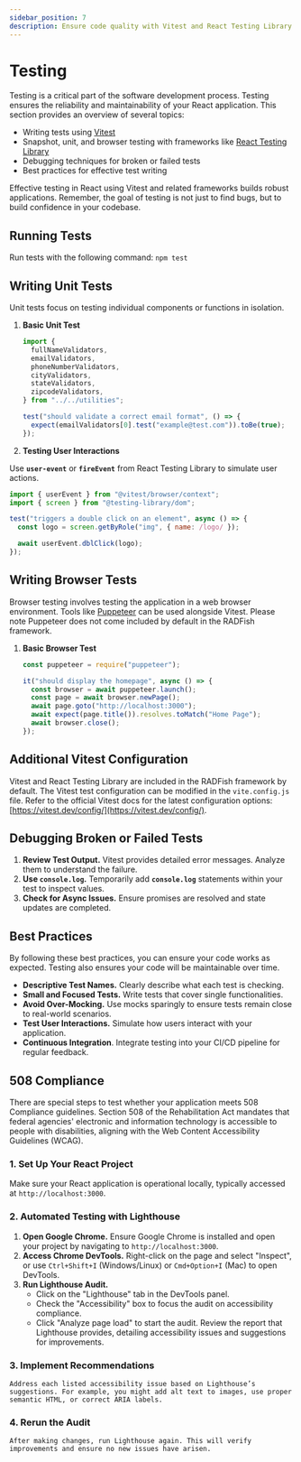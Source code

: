 ```yaml
---
sidebar_position: 7
description: Ensure code quality with Vitest and React Testing Library
---
```


# Testing

Testing is a critical part of the software development process. Testing ensures the reliability and maintainability of your React application. This section provides an overview of several topics:
- Writing tests using [Vitest](https://vitest.dev/api/)
- Snapshot, unit, and browser testing with frameworks like [React Testing Library](https://testing-library.com/docs/react-testing-library/intro/)
- Debugging techniques for broken or failed tests
- Best practices for effective test writing

Effective testing in React using Vitest and related frameworks builds robust applications.  Remember, the goal of testing is not just to find bugs, but to build confidence in your codebase.

## Running Tests

Run tests with the following command: `npm test`

## Writing Unit Tests

Unit tests focus on testing individual components or functions in isolation.

1. **Basic Unit Test**

   ```jsx
   import {
     fullNameValidators,
     emailValidators,
     phoneNumberValidators,
     cityValidators,
     stateValidators,
     zipcodeValidators,
   } from "../../utilities";

   test("should validate a correct email format", () => {
     expect(emailValidators[0].test("example@test.com")).toBe(true);
   });
   ```

2. **Testing User Interactions**

Use **`user-event`** or **`fireEvent`** from React Testing Library to simulate user actions.

   ```jsx
   import { userEvent } from "@vitest/browser/context";
   import { screen } from "@testing-library/dom";

   test("triggers a double click on an element", async () => {
     const logo = screen.getByRole("img", { name: /logo/ });

     await userEvent.dblClick(logo);
   });
   ```

## Writing Browser Tests

Browser testing involves testing the application in a web browser environment. Tools like [Puppeteer](https://pptr.dev/) can be used alongside Vitest. Please note Puppeteer does not come included by default in the RADFish framework.

1. **Basic Browser Test**

   ```jsx
   const puppeteer = require("puppeteer");

   it("should display the homepage", async () => {
     const browser = await puppeteer.launch();
     const page = await browser.newPage();
     await page.goto("http://localhost:3000");
     await expect(page.title()).resolves.toMatch("Home Page");
     await browser.close();
   });
   ```

## Additional Vitest Configuration

Vitest and React Testing Library are included in the RADFish framework by default. The Vitest test configuration can be modified in the `vite.config.js` file. Refer to the official Vitest docs for the latest configuration options: [https://vitest.dev/config/](https://vitest.dev/config/).

## Debugging Broken or Failed Tests

1. **Review Test Output.** Vitest provides detailed error messages. Analyze them to understand the failure.
2. **Use `console.log`.** Temporarily add **`console.log`** statements within your test to inspect values.
3. **Check for Async Issues.** Ensure promises are resolved and state updates are completed.

## Best Practices

By following these best practices, you can ensure your code works as expected. Testing also ensures your code will be maintainable over time.

- **Descriptive Test Names.** Clearly describe what each test is checking.
- **Small and Focused Tests.** Write tests that cover single functionalities.
- **Avoid Over-Mocking.** Use mocks sparingly to ensure tests remain close to real-world scenarios.
- **Test User Interactions.** Simulate how users interact with your application.
- **Continuous Integration**. Integrate testing into your CI/CD pipeline for regular feedback.

## 508 Compliance
There are special steps to test whether your application meets 508 Compliance guidelines. Section 508 of the Rehabilitation Act mandates that federal agencies' electronic and information technology is accessible to people with disabilities, aligning with the Web Content Accessibility Guidelines (WCAG).

### 1. Set Up Your React Project

  Make sure your React application is operational locally, typically accessed at `http://localhost:3000`.

### 2. Automated Testing with Lighthouse

  1. **Open Google Chrome.** Ensure Google Chrome is installed and open your project by navigating to `http://localhost:3000`.
  2. **Access Chrome DevTools.** Right-click on the page and select "Inspect", or use `Ctrl+Shift+I` (Windows/Linux) or `Cmd+Option+I` (Mac) to open DevTools.
  3. **Run Lighthouse Audit.**
     - Click on the "Lighthouse" tab in the DevTools panel.
     - Check the "Accessibility" box to focus the audit on accessibility compliance.
     - Click "Analyze page load" to start the audit. Review the report that Lighthouse provides, detailing accessibility issues and suggestions for improvements.

### 3. Implement Recommendations

    Address each listed accessibility issue based on Lighthouse’s suggestions. For example, you might add alt text to images, use proper semantic HTML, or correct ARIA labels.

### 4. Rerun the Audit

    After making changes, run Lighthouse again. This will verify improvements and ensure no new issues have arisen.
